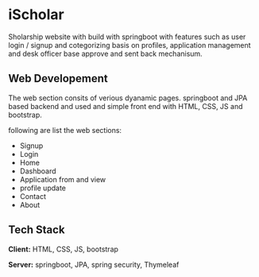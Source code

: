 
# iScholar

Sholarship website with build with springboot with features such as user login / signup and cotegorizing basis on profiles, application management and desk officer base approve and sent back mechanisum. 


## Web Developement
The web section consits of verious dyanamic pages. springboot and JPA based backend and used and simple front end with HTML, CSS, JS and bootstrap.

following are list the web sections:
- Signup
- Login
- Home 
- Dashboard
- Application from and view
- profile update
- Contact
- About


## Tech Stack

**Client:** HTML, CSS, JS, bootstrap

**Server:** springboot, JPA, spring security, Thymeleaf


